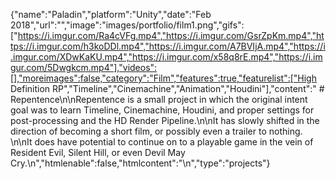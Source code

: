 {"name":"Paladin","platform":"Unity","date":"Feb 2018","url":"","image":"images/portfolio/film1.png","gifs":["https://i.imgur.com/Ra4cVFg.mp4","https://i.imgur.com/GsrZpKm.mp4","https://i.imgur.com/h3koDDl.mp4","https://i.imgur.com/A7BVIjA.mp4","https://i.imgur.com/XDwKaKU.mp4","https://i.imgur.com/x58q8rE.mp4","https://i.imgur.com/5Dwgkcm.mp4"],"videos":[],"moreimages":false,"category":"Film","features":true,"featurelist":["High Definition RP","Timeline","Cinemachine","Animation","Houdini"],"content":" # Repentence\n\nRepentence is a small project in which the original intent goal was to learn Timeline, Cinemachine, Houdini, and proper settings for post-processing and the HD Render Pipeline.\n\nIt has slowly shifted in the direction of becoming a short film, or possibly even a trailer to nothing. \n\nIt does have potential to continue on to a playable game in the vein of Resident Evil, Silent Hill, or even Devil May Cry.\n","htmlenable":false,"htmlcontent":"\n","type":"projects"}
